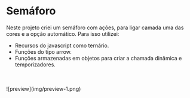 # Semáforo

Neste projeto criei um semáforo com ações, para ligar camada uma das cores e a opção automático.
Para isso utilizei:
<br>

   <ul>
<li>Recursos do javascript como ternário.</li>
<li>Funções do tipo arrow.</li>
<li>Funções armazenadas em objetos para criar a chamada dinâmica e temporizadores.</li>
</ul>
<br>
<br>
![preview](img/preview-1.png)
<br>
